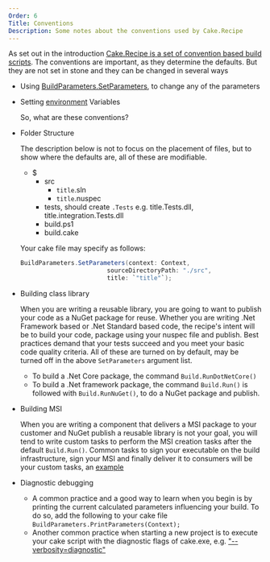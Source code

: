 ```yaml
---
Order: 6
Title: Conventions
Description: Some notes about the conventions used by Cake.Recipe
---
```


As set out in the introduction [Cake.Recipe is a set of convention based build scripts](../). The conventions are important, as they determine the defaults. But they are not set in stone and they can be changed in several ways

* Using [BuildParameters.SetParameters](../fundamentals/set-parameters), to change any of the parameters

* Setting [environment](../fundamentals/environment-variables) Variables

  So, what are these conventions?

* Folder Structure

  The description below is not to focus on the placement of files, but to show where the defaults are, all of these are modifiable.

  * $
    * src
      * `title`.sln
      * `title`.nuspec
    * tests, should create `.Tests` e.g. title.Tests.dll, title.integration.Tests.dll
    * build.ps1
    * build.cake

  Your cake file may specify as follows:

  ```csharp
  BuildParameters.SetParameters(context: Context,
                          sourceDirectoryPath: "./src",
                          title: `"title"`);
  ```

* Building class library

  When you are writing a reusable library, you are going to want to publish your code as a NuGet package for reuse. Whether you are writing .Net Framework based or .Net Standard based code, the recipe's intent will be to build your code, package using your nuspec file and publish. Best practices demand that your tests succeed and you meet your basic code quality criteria. All of these are turned on by default, may be turned off in the above `SetParameters` argument list.

  * To build a .Net Core package, the command `Build.RunDotNetCore()`
  * To build a .Net framework package, the command `Build.Run()` is followed with `Build.RunNuGet()`, to do a NuGet package and publish.

* Building MSI

  When you are writing a component that delivers a MSI package to your customer and NuGet publish a reusable library is not your goal, you will tend to write custom tasks to perform the MSI creation tasks after the default `Build.Run()`. Common tasks to sign your executable on the build infrastructure, sign your MSI and finally deliver it to consumers will be your custom tasks, an [example](https://github.com/chocolatey/ChocolateyGUI/blob/develop/recipe.cake)

* Diagnostic debugging

  * A common practice and a good way to learn when you begin is by printing the current calculated parameters influencing your build. To do so, add the following to your cake file
`BuildParameters.PrintParameters(Context);`
  * Another common practice when starting a new project is to execute your cake script with the diagnostic flags of cake.exe, e.g.
["--verbosity=diagnostic"](https://cakebuild.net/docs/cli/usage)
